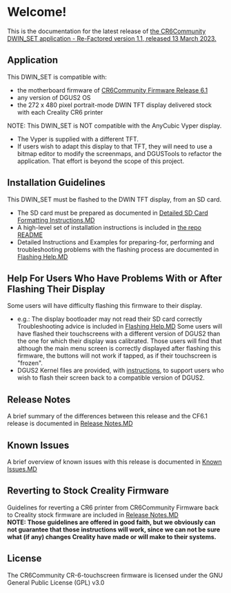 # Welcome!
This is the documentation for the latest release of [the CR6Community DWIN_SET application - Re-Factored version 1.1, released 13 March 2023.](https://github.com/CR6Community/CR-6-touchscreen/releases/tag/Re-Factored_v1.1)

## Application
This DWIN_SET is compatible with:
- the motherboard firmware of [CR6Community Firmware Release 6.1](https://github.com/CR6Community/Marlin/releases/tag/v2.0.8.1-cr6-community-release-6.1)
- any version of DGUS2 OS
- the 272 x 480 pixel portrait-mode DWIN TFT display delivered stock with each Creality CR6 printer

NOTE: This DWIN_SET is NOT compatible with the AnyCubic Vyper display.
- The Vyper is supplied with a different TFT.    
- If users wish to adapt this display to that TFT, they will need to use a bitmap editor to modify the screenmaps, and DGUSTools to refactor the application.  That effort is beyond the scope of this project.

## Installation Guidelines
This DWIN_SET must be flashed to the DWIN TFT display, from an SD card.
- The SD card must be prepared as documented in [Detailed SD Card Formatting Instructions.MD](Detailed%20SD%20Card%20Formatting%20Instructions.MD)
- A high-level set of installation instructions is included in [the repo README](../README.md)
- Detailed Instructions and Examples for preparing-for, performing and troubleshooting problems with the flashing process are documented in [Flashing Help.MD](Flashing%20Help.MD)

## Help For Users Who Have Problems With or After Flashing Their Display
Some users will have difficulty flashing this firmware to their display.
 - e.g.: The display bootloader may not read their SD card correctly
Troubleshooting advice is included in [Flashing Help.MD](Flashing%20Help.MD)
Some users will have flashed their touchscreens with a different version of DGUS2 than the one for which their display was calibrated.  Those users will find that although the main menu screen is correctly displayed after flashing this firmware, the buttons will not work if tapped, as if their touchscreen is "frozen".
- DGUS2 Kernel files are provided, with [instructions](DGUS%20Kernel%20Files.MD), to support users who wish to flash their screen back to a compatible version of DGUS2.

## Release Notes
A brief summary of the differences between this release and the CF6.1 release is documented in [Release Notes.MD](Release%20Notes.MD)

## Known Issues
A brief overview of known issues with this release is documented in [Known Issues.MD](KNOWN%20ISSUES.MD)

## Reverting to Stock Creality Firmware
Guidelines for reverting a CR6 printer from CR6Community Firmware back to Creality stock firmware are included in [Release Notes.MD](Release%20Notes.MD)  
**NOTE: Those guidelines are offered in good faith, but we obviously can not guarantee that those instructions will work, since we can not be sure what (if any) changes Creality have made or will make to their systems.**

## License
The CR6Community CR-6-touchscreen firmware is licensed under the GNU General Public License (GPL) v3.0

